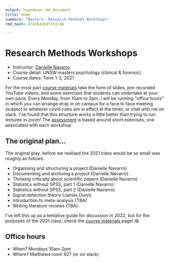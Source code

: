 ```yaml
---
output: hugodown::md_document
title: Home
summary: "Masters: Research Methods Workshops"
rmd_hash: 47d364db9f4f2c98

---
```


Research Methods Workshops
==========================

-   Instructor: [Danielle Navarro](https://djnavarro.net)
-   Course detail: UNSW masters psychology (clinical & forensic)
-   Course dates: Term 1-3, 2021

For the most part [course materials](/materials) take the form of slides, pre-recorded YouTube videos, and some exercises that students can undertake at your own pace. Every Monday, from 10am to 2pm, I will be running "office hours" in which you can arrange drop in on campus for a face to face meeting (subject to whatever covid rules are in effect at the time), or chat with me on slack. I've found that this structure works a little better than trying to run lectures in zoom! The [assessment](/assessment) is based around short exercises, one associated with each workshop

The original plan...
--------------------

The original play, before we realised the 2021 class would be so small was roughly as follows.

-   Organising and structuring a project (Danielle Navarro)
-   Documenting and archiving a project (Danielle Navarro)
-   Thinking critically about scientific papers (Danielle Navarro)
-   Statistics without SPSS, part 1 (Danielle Navarro)
-   Statistics without SPSS, part 2 (Danielle Navarro)
-   Signal detection theory (James Dunn)
-   Introduction to meta-analysis (TBA)
-   Writing literature reviews (TBA)

I've left this up as a tentative guide for discussion in 2022, but for the purposes of the 2021 class, check the [course materials](/materials) page! 😄

Office hours
------------

-   When? Mondays 10am-2pm
-   Where? Matthews room 927 (or on slack)

<br><br><br>

